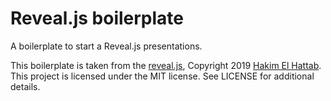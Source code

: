 # Reveal.js boilerplate

A boilerplate to start a Reveal.js presentations.

This boilerplate is taken from the [reveal.js](https://github.com/hakimel/reveal.js), Copyright 2019 [Hakim El Hattab](http://hakim.se). This project is licensed under the MIT license. See LICENSE for additional details.

